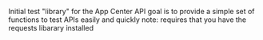 Initial test "library" for the App Center API
goal is to provide a simple set of functions to test APIs easily and quickly
note: requires that you have the requests libarary installed
